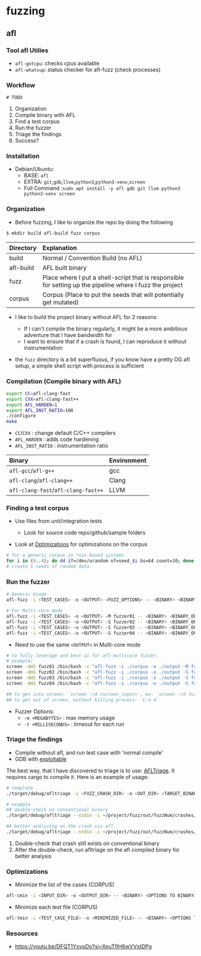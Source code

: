 # fuzzing

## afl

### Tool afl Utilies
- `afl-gotcpu`: checks cpus available
- `afl-whatsup`: status checker for afl-fuzz (check processes)


### Workflow
```mermaid
# TODO
```
1. Organization
1. Compile binary with AFL
1. Find a test corpus
1. Run the fuzzer
1. Triage the findings
1. Success?


### Installation
- Debian/Ubuntu:
  - BASE: `afl`
  - EXTRA: `git`,`gdb`,`llvm`,`python3`,`python3-venv`,`screen`
  - Full Command :`sudo apt install -y afl gdb git llvm python3 python3-venv screen`

### Organization
- Before fuzzing, I like to organize the repo by doing the following
```bash
$ mkdir build afl-build fuzz corpus
```

| Directory | Explanation
| :------   | :---------
| build     | Normal / Convention Build (no AFL)
| afl-build | AFL built binary
| fuzz      | Place where I put a shell-script that is responsible for setting up the pipeline where I fuzz the project
| corpus    | Corpus (Place to put the seeds that will potentially get mutated)


- I like to build the project binary without AFL for 2 reasons:
  - If I can't compile the binary regularly, it might be a more ambitious adventure that I have bandwidth for
  - I want to ensure that if a crash is found, I can reproduce it without instrumentation

- the `fuzz` directory is a bit superfluous, if you know have a pretty OG afl setup, a simple shell script with process is sufficient

### Compilation (Compile binary with AFL)
```bash
export CC=afl-clang-fast
export CXX=afl-clang-fast++
export AFL_HARDEN=1
export AFL_INST_RATIO=100
./configure
make
```
- `CC`/`CXX` : change default C/C++ compilers
- `AFL_HARDEN` : adds code hardening
- `AFL_INST_RATIO` : instrumentation ratio 

| Binary | Environment 
| :---   | :----
| `afl-gcc`/`afl-g++` | gcc
| `afl-clang`/`afl-clang++` | Clang
| `afl-clang-fast`/`afl-clang-fast++` | LLVM


### Finding a test corpus
- Use files from unit/integration tests
  - Look for source code repo/github/sample folders

- Look at [Optimizations](#Optimizations) for optimizations on the corpus

```bash
# for a generic corpus in *nix based systems
for i in {0..4}; do dd if=/dev/urandom of=seed_$i bs=64 count=10; done
# create 5 seeds of random data
```


### Run the fuzzer
```bash
# Generic Usage
afl-fuzz -i <TEST_CASES> -o <OUTPUT> <FUZZ_OPTIONS> -- <BINARY> <BINARY_OPTIONS> @@
```

```bash
# For Multi-core mode
afl-fuzz -i <TEST_CASES> -o <OUTPUT> -M fuzzer01 -- <BINARY> <BINARY_OPTIONS> @@
afl-fuzz -i <TEST_CASES> -o <OUTPUT> -S fuzzer02 -- <BINARY> <BINARY_OPTIONS> @@
afl-fuzz -i <TEST_CASES> -o <OUTPUT> -S fuzzer03 -- <BINARY> <BINARY_OPTIONS> @@
afl-fuzz -i <TEST_CASES> -o <OUTPUT> -S fuzzer04 -- <BINARY> <BINARY_OPTIONS> @@
```
- Need to use the same `<OUTPUT>` in Multi-core mode


```bash
# to fully leverage and best ui for afl-multicore fuzzer,
# example:
screen -dmS fuzz01 /bin/bash -c "afl-fuzz -i ./corpus -o ./output -M fuzz01 -- ./simple @@"
screen -dmS fuzz02 /bin/bash -c "afl-fuzz -i ./corpus -o ./output -S fuzz02 -- ./simple @@"
screen -dmS fuzz03 /bin/bash -c "afl-fuzz -i ./corpus -o ./output -S fuzz03 -- ./simple @@"
screen -dmS fuzz04 /bin/bash -c "afl-fuzz -i ./corpus -o ./output -S fuzz04 -- ./simple @@"

## to get into screen: `screen -rd <screen_input>`, ex: `screen -rd fuzz01`
## to get out of screen, without killing process: `C-a d`
```

- Fuzzer Options:
  - `-m <MEGABYTES>` : max memory usage
  - `-t <MILLISECONDS>` : timeout for each run

### Triage the findings
- Compile without afl, and run test case with 'normal compile'
- GDB with [exploitable](https://github.com/jfoote/exploitable)


The best way, that I have discovered to triage is to use: [AFLTriage](https://github.com/quic/AFLTriage). It requires cargo to compile it. Here is an example of usage:

```bash
# template
./target/debug/afltriage -i <FUZZ_CRASH_DIR> -o <OUT_DIR> <TARGET_BINARY>

# example
## double-check on conventional binary
./target/debug/afltriage --stdin -i ~/project/fuzz/out/fuzzNum/crashes/id\:0000* -o project-fuzz-report ~/project/build/proj-bin

## better analyzing on the crash via afl
./target/debug/afltriage --stdin -i ~/project/fuzz/out/fuzzNum/crashes/id\:0000* -o project-fuzz-report ~/project/afl-build/proj-bin
```
1. Double-check that crash still exists on conventional binary
1. After the double-check, run afltriage on the afl compiled binary for better analysis

### Optimizations
- Minimize the list of the cases (CORPUS)
```bash
afl-cmin -i <INPUT_DIR> -o <OUTPUT_DIR> -- <BINARY> <OPTIONS TO BINARY> @@
```

-  Minimize each test file (CORPUS)
```bash
afl-tmin -i <TEST_CASE_FILE> -o <MINIMIZED_FILE> -- <BINARY> <OPTIONS TO BINARY> @@
```


### Resources
- https://youtu.be/DFQT1YxvpDo?si=XeuTfIH6wVVxtDPg